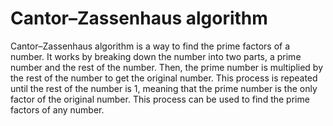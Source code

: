 # Cantor–Zassenhaus algorithm

Cantor–Zassenhaus algorithm is a way to find the prime factors of a number. It works by breaking down the number into two parts, a prime number and the rest of the number. Then, the prime number is multiplied by the rest of the number to get the original number. This process is repeated until the rest of the number is 1, meaning that the prime number is the only factor of the original number. This process can be used to find the prime factors of any number.
